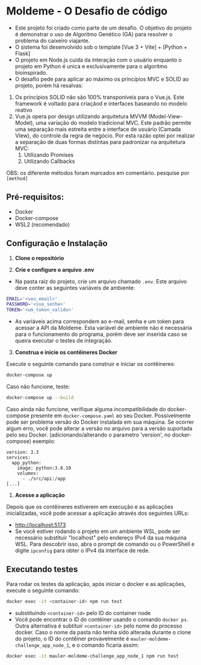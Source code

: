 # Moldeme - O Desafio de código

- Este projeto foi criado como parte de um desafio. O objetivo do projeto é demonstrar o uso de Algoritmo Genético (GA) para resolver o problema do caixeiro viajante.
- O sistema foi desenvolvido sob o template [Vue 3 + Vite] + [Python + Flask]
- O projeto em Node.js cuida da interação com o usuário enquanto o projeto em Python é unica e exclusivamente para o algoritmo bioinspirado.
- O desafio pede para aplicar ao máximo os princípios MVC e SOLID ao projeto, porém há resalvas:

1. Os princípios SOLID não são 100% transponíveis para o Vue.js. Este framework é voltado para criaçãod e interfaces baseando no modelo reativo 
2. Vue.js opera por design utilizando arquitetura MVVM (Model-View-Model), uma variação do modelo tradicional MVC. Este padrão permite uma separação mais estreita entre a interface de usuário (Camada VIew), do controle da regra de negócio. Por esta razão optei por realizar a separação de duas formas distintas para padronizar na arquitetura MVC:
   1. Utilizando Promises
   2. Utilizando Callbacks
   
OBS: os diferente métodos foram marcados em comentário. pesquise por `[method]`

## Pré-requisitos:

- Docker
- Docker-compose
- WSL2 (recomendado)

## Configuração e Instalação

1. **Clone o repositório**

2. **Crie e configure o arquivo .env**
- Na pasta raiz do projeto, crie um arquivo chamado `.env`. Este arquivo deve conter as seguintes variáveis de ambiente:
```bash
EMAIL='<seu_email>'
PASSWORD='<sua_senha>'
TOKEN='<um_token_valido>'
```

- As variáveis acima correspondem ao e-mail, senha e um token para acessar a API da Moldeme. Esta variável de ambiente não é necessária para o funcionamento do programa, porém deve ser inserida caso se queira executar o testes de integração.

3. **Construa e inicie os contêineres Docker**

Execute o seguinte comando para construir e iniciar os contêineres:

```bash
docker-compose up
```

Caso não funcione, teste:

```bash
docker-compose up --build
```

Caso ainda não funcione, verifique alguma incompatibilidade do docker-compose presente em `docker-compose.yaml` ao seu Docker. Possivelmente pode ser problema versão do Docker instalada em sua máquina. Se ocorrer algum erro, você pode alterar a versão no arquivo para a versão suportada pelo seu Docker. (adicionando/alterando o parametro 'version', no docker-compose) exemplo:

```
version: 3.3
services:
  app_python:
    image: python:3.8.10
    volumes:
      - ./src/api:/app
[...]
```

1. **Acesse a aplicação**

Depois que os contêineres estiverem em execução e as aplicações inicializadas, você pode acessar a aplicação através dos seguintes URLs:
- [http://localhost:5173](http://localhost:5173)
- Se você estiver rodando o projeto em um ambiente WSL, pode ser necessário substituir "localhost" pelo endereço IPv4 da sua máquina WSL. Para descobrir isso, abra o prompt de comando ou o PowerShell e digite `ipconfig` para obter o IPv4 da interface de rede.

## Executando testes

Para rodar os testes da aplicação, após iniciar o docker e as aplicações, execute o seguinte comando: 

```bash
docker exec -it <container-id> npm run test
```
- substituindo `<container-id>` pelo ID do container node
- Você pode encontrar o ID do contêiner usando o comando `docker ps`. Outra alternativa é subtituir `<container-id>` pelo nome do processo docker. Caso o nome da pasta não tenha sido alterada durante o clone do projeto, o ID do contêiner provavelmente é `mauler-moldeme-challenge_app_node_1`, e o comando ficaria assim:

```bash
docker exec -it mauler-moldeme-challenge_app_node_1 npm run test
```